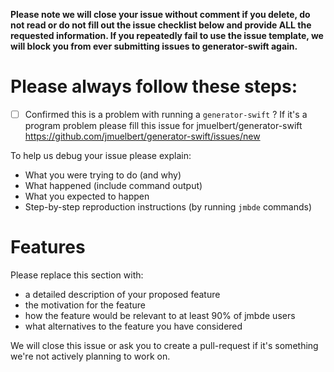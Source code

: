 **Please note we will close your issue without comment if you delete, do not read or do not fill out the issue checklist below and provide ALL the requested information. If you repeatedly fail to use the issue template, we will block you from ever submitting issues to generator-swift again.**

# Please always follow these steps:
- [ ] Confirmed this is a problem with running a `generator-swift` ? If it's a program problem please fill this issue for jmuelbert/generator-swift https://github.com/jmuelbert/generator-swift/issues/new

To help us debug your issue please explain:
- What you were trying to do (and why)
- What happened (include command output)
- What you expected to happen
- Step-by-step reproduction instructions (by running `jmbde` commands)

# Features
Please replace this section with:
- a detailed description of your proposed feature
- the motivation for the feature
- how the feature would be relevant to at least 90% of jmbde users
- what alternatives to the feature you have considered

We will close this issue or ask you to create a pull-request if it's something we're not actively planning to work on.